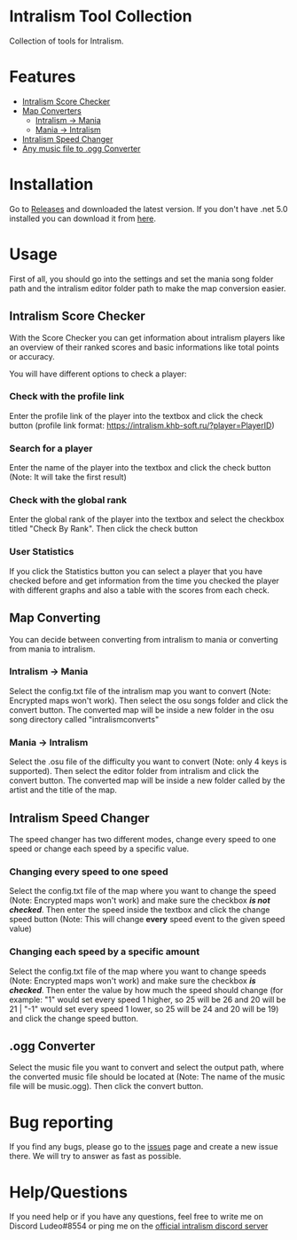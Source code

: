 # Intralism Tool Collection
Collection of tools for Intralism.

# Features
- [Intralism Score Checker](#intralism-score-checker)
- [Map Converters](#map-converting)
  - [Intralism -> Mania](#intralism---mania)
  - [Mania -> Intralism](#mania---intralism)
- [Intralism Speed Changer](#intralism-speed-changer)
- [Any music file to .ogg Converter](#.ogg-converter)

# Installation
Go to [Releases](https://github.com/Ludeo/intralism-tool-collection/releases/latest) and downloaded the latest version. If you don't have .net 5.0 installed you can download it from [here](https://dotnet.microsoft.com/download/dotnet/5.0).

# Usage
First of all, you should go into the settings and set the mania song folder path and the intralism editor folder path to make the map conversion easier.

## Intralism Score Checker
With the Score Checker you can get information about intralism players like an overview of their ranked scores and basic informations like total points or accuracy.

You will have different options to check a player:

### Check with the profile link
Enter the profile link of the player into the textbox and click the check button 
(profile link format: https://intralism.khb-soft.ru/?player=PlayerID)

### Search for a player
Enter the name of the player into the textbox and click the check button (Note: It will take the first result) 

### Check with the global rank
Enter the global rank of the player into the textbox and select the checkbox titled "Check By Rank". Then click the check button

### User Statistics
If you click the Statistics button you can select a player that you have checked before and get information from the time you checked the player with different graphs and also a table with the scores from each check.

## Map Converting
You can decide between converting from intralism to mania or converting from mania to intralism.

### Intralism -> Mania
Select the config.txt file of the intralism map you want to convert (Note: Encrypted maps won't work). Then select the osu songs folder and click the convert button. The converted map will be inside a new folder in the osu song directory called "intralismconverts"

### Mania -> Intralism
Select the .osu file of the difficulty you want to convert (Note: only 4 keys is supported). Then select the editor folder from intralism and click the convert button. The converted map will be inside a new folder called by the artist and the title of the map.

## Intralism Speed Changer
The speed changer has two different modes, change every speed to one speed or change each speed by a specific value.

### Changing every speed to one speed
Select the config.txt file of the map where you want to change the speed (Note: Encrypted maps won't work) and make sure the checkbox ***is not checked***. Then enter the speed inside the textbox and click the change speed button (Note: This will change **every** speed event to the given speed value)

### Changing each speed by a specific amount
Select the config.txt file of the map where you want to change speeds (Note: Encrypted maps won't work) and make sure the checkbox ***is checked***. Then enter the value by how much the speed should change (for example: "1" would set every speed 1 higher, so 25 will be 26 and 20 will be 21 | "-1" would set every speed 1 lower, so 25 will be 24 and 20 will be 19) and click the change speed button.

## .ogg Converter
Select the music file you want to convert and select the output path, where the converted music file should be located at (Note: The name of the music file will be music.ogg). Then click the convert button.

# Bug reporting
If you find any bugs, please go to the [issues](https://github.com/Ludeo/intralism-tool-collection/issues) page and create a new issue there. We will try to answer as fast as possible.

# Help/Questions
If you need help or if you have any questions, feel free to write me on Discord Ludeo#8554 or ping me on the [official intralism discord server](https://discord.gg/intralism)
